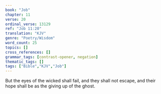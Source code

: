 ```yaml
---
book: "Job"
chapter: 11
verse: 20
ordinal_verse: 13129
ref: "Job 11:20"
translation: "KJV"
genre: "Poetry/Wisdom"
word_count: 25
topics: []
cross_references: []
grammar_tags: [contrast-opener, negation]
thematic_tags: []
tags: ["Bible","KJV","Job"]
---
```

But the eyes of the wicked shall fail, and they shall not escape, and their hope shall be as the giving up of the ghost.
